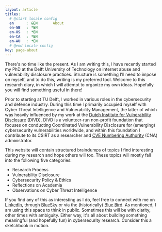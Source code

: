 ```yaml
---
layout: article
titles:
  # @start locale config
  en      : &EN       About
  en-GB   : *EN
  en-US   : *EN
  en-CA   : *EN
  en-AU   : *EN
  # @end locale config
key: page-about
---
```


There's no time like the present. As I am writing this, I have recently started my PhD at the Delft University of Technology on internet abuse and vulnerability disclosure practices. Structure is something I’ll need to impose on myself, and to do this, writing is my preferred tool. Welcome to this research diary, in which I will attempt to organize my own ideas. Hopefully you will find something useful in there!

Prior to starting at TU Delft, I worked in various roles in the cybersecurity and defence industry. During this time I primarily occupied myself with Cyber Threat Intelligence and Vulnerability Management, the latter of which was heavily influenced by my work at the [Dutch Institute for Vulnerability Disclosure](https://www.divd.nl/who-we-are/team/people/max-van-der-horst/) (DIVD). DIVD is a volunteer-run non-profit foundation that focuses on conducting Coordinated Vulnerability Disclosure for (emerging) cybersecurity vulnerabilities worldwide, and within this foundation I contribute to its CSIRT as a researcher and [CVE Numbering Authority](https://www.cve.org/ProgramOrganization/CNAs) (CNA) administrator.

This website will contain structured braindumps of topics I find interesting during my research and hope others will too. These topics will mostly fall into the following five categories:
* Research Process
* Vulnerability Disclosure
* Cybersecurity Policy & Ethics
* Reflections on Academia
* Observations on Cyber Threat Intelligence

If you find any of this as interesting as I do, feel free to connect with me on [LinkedIn](https://linkedin.com/in/maxhorst), through [BlueSky](https://bsky.app/profile/0x5h4un.bsky.social) or via the (historically) [Blue Bird](https://x.com/Shaunitor). As mentioned, I am using this space to think in public. Sometimes this will be with clarity, other times with ambiguity. Either way, it's all about building something meaningful (and hopefully fun) in cybersecurity research. Consider this a sketchbook in motion.

